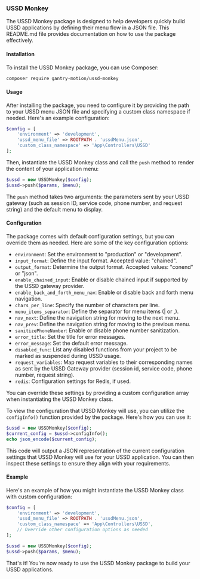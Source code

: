 ### USSD Monkey

The USSD Monkey package is designed to help developers quickly build USSD applications by defining their menu flow in a JSON file. This README.md file provides documentation on how to use the package effectively.

#### Installation

To install the USSD Monkey package, you can use Composer:

```bash
composer require gantry-motion/ussd-monkey
```

#### Usage

After installing the package, you need to configure it by providing the path to your USSD menu JSON file and specifying a custom class namespace if needed. Here's an example configuration:

```php
$config = [
    'environment' => 'development',
    'ussd_menu_file' => ROOTPATH . 'ussdMenu.json',
    'custom_class_namespace' => 'App\Controllers\USSD'
];
```

Then, instantiate the USSD Monkey class and call the `push` method to render the content of your application menu:

```php
$ussd = new USSDMonkey($config);
$ussd->push($params, $menu);
```

The `push` method takes two arguments: the parameters sent by your USSD gateway (such as session ID, service code, phone number, and request string) and the default menu to display.

#### Configuration

The package comes with default configuration settings, but you can override them as needed. Here are some of the key configuration options:

- `environment`: Set the environment to "production" or "development".
- `input_format`: Define the input format. Accepted value: "chained".
- `output_format`: Determine the output format. Accepted values: "conend" or "json".
- `enable_chained_input`: Enable or disable chained input if supported by the USSD gateway provider.
- `enable_back_and_forth_menu_nav`: Enable or disable back and forth menu navigation.
- `chars_per_line`: Specify the number of characters per line.
- `menu_items_separator`: Define the separator for menu items (| or ,).
- `nav_next`: Define the navigation string for moving to the next menu.
- `nav_prev`: Define the navigation string for moving to the previous menu.
- `sanitizePhoneNumber`: Enable or disable phone number sanitization.
- `error_title`: Set the title for error messages.
- `error_message`: Set the default error message.
- `disabled_func`: List any disabled functions from your project to be marked as suspended during USSD usage.
- `request_variables`: Map request variables to their corresponding names as sent by the USSD Gateway provider (session id, service code, phone number, request string).
- `redis`: Configuration settings for Redis, if used.

You can override these settings by providing a custom configuration array when instantiating the USSD Monkey class.

To view the configuration that USSD Monkey will use, you can utilize the `configInfo()` function provided by the package. Here's how you can use it:

```php
$ussd = new USSDMonkey($config);
$current_config = $ussd->configInfo();
echo json_encode($current_config);
```

This code will output a JSON representation of the current configuration settings that USSD Monkey will use for your USSD application. You can then inspect these settings to ensure they align with your requirements.

#### Example

Here's an example of how you might instantiate the USSD Monkey class with custom configuration:

```php
$config = [
    'environment' => 'development',
    'ussd_menu_file' => ROOTPATH . 'ussdMenu.json',
    'custom_class_namespace' => 'App\Controllers\USSD',
    // Override other configuration options as needed
];

$ussd = new USSDMonkey($config);
$ussd->push($params, $menu);
```

That's it! You're now ready to use the USSD Monkey package to build your USSD applications.
